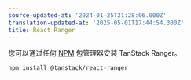 ```yaml
---
source-updated-at: '2024-01-25T21:28:06.000Z'
translation-updated-at: '2025-05-01T17:44:54.300Z'
title: React Ranger
---
```

您可以通过任何 [NPM](https://npmjs.com) 包管理器安装 TanStack Ranger。

```sh
npm install @tanstack/react-ranger
```
